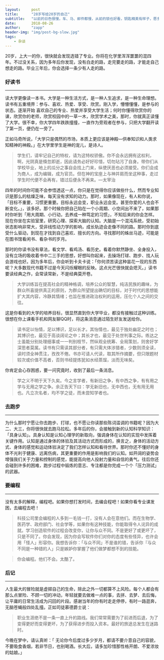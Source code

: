 ```yaml
---
layout:     post
title:      "28岁写给20岁的自己"
subtitle:   "以前的日色很慢，车、马、邮件都慢，从前的锁也好看，钥匙精美有样子，愿多年后仍记得20岁的样子，那将是最美好的回忆。"
date:       2018-08-26
author:     "zapp"
header-img: "img/post-bg-slow.jpg"
tags:
    - 杂谈
---
```


20岁，上大一的你，很快就会发现选错了专业。你将在化学里浑浑噩噩的混四年。不过没关系，因为多年后你发现，没有白走的路，走完要走的路，才能走自己想走的路。毕业三年后，你会选择一条少有人走的路。

### 好读书
---

读大学更像读一本书。大学是一种生活方式，是一种人生追求，是一种生命理想。读书有五重境界：参与、喜欢、热爱、享受、欣赏。刚入学，懵懵懂懂，是参与的状态。逐渐开始 喜欢自己的专业、热爱并享受大学生活；何时你懂得欣赏你的课，欣赏你的老师，欣赏校园中的一草一木，欣赏学术之美，那时，你就真正读懂了大学。很不幸，你大学四年跌跌撞撞，一直作为旁观者在参与，只把大学翻开读了第一页，便仍在一旁了。

正如马奇所说，「大学只是偶然的市场，本质上更应该是神殿—供奉知识和人类求知精神的神殿。」在大学里学生是神的宠儿，是诗人。

> 学生们，请牢记自己的特权，请为这特权骄傲。你不会永远拥有这权利，啊，光阴真是倏忽即逝，因此请务必好好珍惜，切勿玷污了自身。带你们从学校毕业，地上的瓜分之事自会找上门来，纵使厌恶也必须接受。你们会成为商人，成为编辑，成为官员。但在神的宝座上与神并肩而坐这种事，走过学生时代便不会再有，错过后便永不再来。—太宰治

四年的时间你可能不会参悟透这一点，你只是在觉得你应该做些什么，然而专业知识是那么的枯燥乏味，每天没有求知的动力。那时，如果像现在，有人和你说，「目标不重要，习惯更重要。目标永远会变，职业永远会变。甚至你爱的人也会不断变化。」，该多好。那个时候你把自己陷在一个小周期、小空间出不来了，如果那时你听到「用大周期、小行动，去养成一种笃定的习惯」，不知后来的你会怎样。现在你坐在实验室里，研究心理、探索大脑的认知。大脑是一个混沌系统，受初始状态影响非常大，受非线性动力学的影响，成长轨迹会走像不同的路。那时你到底受什么驱动，到现在才找到自己喜欢、擅长的方向。寻找那时的蛛丝马迹，可能是在图书馆看闲书、看杂书的岁月。

那时的你读书没有章法，看文学、看鸡汤、看历史。看着你默然静坐、全身投入，没有立场的吸收着书中二三手的思想，好想叫你起来，去操场打球、跑步、找人玩会游戏也好。因为多年后，你会听到卡夫卡说：「你何须苦读这种昙花一现的东西呢？大多数现代书籍不过是今天闪烁耀眼的反映。这点光芒很快就会熄灭。」读书要读经典之作，会常读常新，不是经典莫开卷。

> 大学训练旨在提高社会的精神格调，培养公众的智慧，纯洁民族的趣味，为群众所喜提供真正的原则，为群众所望提出确切的目标，对于时代的思想能扩大其内容，冷静其情绪；也旨在推进政治权利的运用，压化个人之间的交往。

这是你看到的大学的培养目标，很显然直到你大学毕业，都没有接触过这种训练。很想在你上课看手机和网友聊QQ时，将这条消息通过陌生好友发送给你。

> 读书足以怡情，足以博识，足以长才。其怡情也，最见于独处幽足之时也；其博识也，最见于高谈阔论之中；其长才也，最见于处世判事之际。练达之士虽能分别处理细事或一一判别枝节，然纵观全统筹、全局策划，则舍好学深思者莫属。读书有只需读其部分者，有只需大体涉猎者，少数则须全读，读时须全神贯注，孜孜不倦。书亦可请人代读，取其所作摘要，但只限题材较次或价值不高者，否则书经提炼犹如水经蒸馏，淡而无味矣。

 你肯定会心存困惑，要一问究竟时，收到了最后一条消息。
 
> 学之义不明于天下久矣。今之言学者，有新旧之争，有中西之争，有有用之学与无用之学之争。余正告天下曰：学无新旧也，无中西也，无有用无用也。凡立次名者，均不学之徒，而未尝知学者也。

### 去跑步
---

为什么那时宁愿让你去跑步、打球，也不愿让你读那些陈词滥调的书籍呢？因为大二、大三，你将很快就去跑马拉松。多年后的你，会接触到新的认知科学知识：「具身认知」。具身认知是认知心理学的新取向，强调身体在认知的实现中发挥着关键作用。认知是通过身体的体验及其活动方式而形成的，换言之，身体的活动方式、身体的感觉和运动体验决定了我们怎样认知和看待世界。那时你还不懂好的身体不光利于健康、远离伤病，其更重要的作用是影响我们的认知。如开阔的姿势会增强我们关于力量和控制的感觉，能提高向他人投射力量和自信的勇气。往后你还会碰到许多的困难，跑步过程中锻炼的意志、专注都是你完成一个个「压力测试」的武器。

### 要编程
---

没有太多的解释，编程吧。如果你想打发时间，去编会程吧！如果你看专业课发困，去编程去吧！

> 科技公司里会编程的人多到一毛钱一打，没有人会在意他们。而在生物学、医药学、政府部门、社会学等，如果你有这种技能，你能取得令人诧异的成就。学习创造软件的过程会改变你，让你与众不同。不是更好了或更坏了，只是不同了。你会发现，因为你会写软件你们对你的态度有些怪异，也许会用「怪人」形容你。我想告诉你：「与众不同」不是谁的错，告诉你『与众不同是一种错的人」只是嫉妒你掌握了他们做梦都想不到的技能。

> 你会编程。他们不会。太酷了。

### 后记
---

人生最大的冒险就是虚掷自己的生命，除此之外一切都算不上风险。每个人都会有那么点冒险、不顾一切的冲动，年轻就要去做难一点的事，去拼、去梦、去后悔，让平庸的日常生活成为闪回的片段。感谢当年的你有时走走停停，有时一路逛奔，无脑苍蝇般四处乱撞。正如司徒慕德爵士说：

> 职业生涯绝不是一条一直上升的路线。我们常常需要为了前进而后退，为了变得更好而变得更坏，为了获得进步而投入资本。最好的旅途总发生在迷路时。

今晚在梦中，请认真听：「 无论你今后度过多少岁月，都请不要介意自己的容貌，不要吸食香烟，若非节日，也别喝酒。长大后，请多加珍惜那性格开朗、不爱浓妆的姑娘。」








